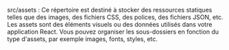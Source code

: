 src/assets :
Ce répertoire est destiné à stocker des ressources statiques telles que des images, des fichiers CSS, des polices, des fichiers JSON, etc. Les assets sont des éléments visuels ou des données utilisés dans votre application React. Vous pouvez organiser les sous-dossiers en fonction du type d'assets, par exemple images, fonts, styles, etc.
